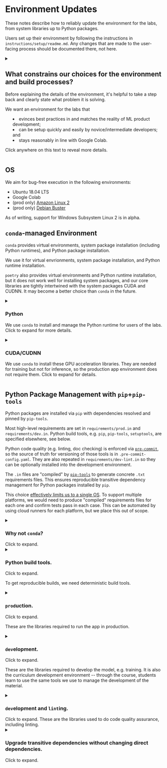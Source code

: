# Environment Updates

These notes describe how to reliably update the environment
for the labs, from system libraries up to Python packages.

Users set up their environment by following the instructions in `instructions/setup/readme.md`.
Any changes that are made to the user-facing process should be documented there, not here.

<details>
  <summary>
    <h2> What constrains our choices for the environment and build processes? </h2>

Before explaining the details of the environment,
it's helpful to take a step back and clearly state
what problem it is solving.

We want an environment for the labs that
- evinces best practices in and matches the reality of ML product development;
- can be setup quickly and easily by novice/intermediate developers; and
- stays reasonably in line with Google Colab.

Click anywhere on this text to reveal more details.
</summary>

### Matching ML Product Development

The purpose of the course is to teach ML product development, from soup to nuts.
One strength of the course is its closeness to "real" ML product development,
including the tools and workflows used.

Here are some of the features of ML development we want to mimic:
- Development is done by a team with varying levels of SWE expertise, so tools should be easy to learn and mainstream.
- Development includes best practices like testing, linting, CI/CD.
- Training requires GPU acceleration.
- Deployment is based on containerization.

### Quick and Easy Setup

We want to limit the difficulty of the setup,
while still keeping a process that is simple enough
that it can be easily explained to students and tinkered with.

That means dockerizing the entire class is out,
as are other means of providing a completely pre-built environment.

We compromise by using a transparent `Makefile`
that uses only limited `make` features.
The user experience roughly corresponds to joining a well-run team
with a canonical environment/build process already in place.

### Matching Google Colab

We want to keep our environment reasonably in line with Colab,
so that the labs run on that platform.

This serves two very important purposes:
- Colab provides an "out" in case the setup is not easy enough.
Setup on Colab is perforce automated.
- Colab provides GPU acceleration, which can be expensive, for free.

Due to the limited support for automation in Colab,
the best way to check the current version of libraries
is to manually execute a notebook.
[Here's one](https://colab.research.google.com/drive/1fGd6_sV-tRS7n5PL9Tm0b7t923vhhXUc?usp=sharing)
that checks the versions of major components -- including Python, CUD/A/NN, and torch.
</details>

## OS

We aim for bug-free execution in the following environments:
- Ubuntu 18.04 LTS
- Google Colab
- (prod only) [Amazon Linux 2](https://hub.docker.com/layers/aws-lambda-python/amazon/aws-lambda-python/3.7/images/sha256-a329d5a1a30b7fb6adcaae2190a479d47395dac8e8cc31f10068954c62c14965?context=explore)
- (prod only) [Debian Buster](https://www.debian.org/releases/buster/)

As of writing, support for Windows Subsystem Linux 2 is in alpha.

## `conda`-managed Environment

`conda` provides virtual environments, system package installation (including Python runtimes),
and Python package installation.

We use it for virtual envrionments, system package installation, and Python runtime installation.

`poetry` also provides virtual environments and Python runtime installation,
but it does not work well for installing system packages,
and our core libraries are tightly intertwined with the system packages CUDA and CUDNN.
It may become a better choice than `conda` in the future.

<details>
  <summary> <h3> Python </h3>

We use <code>conda</code> to install and manage the Python runtime for users of the labs. Click to expand for more details.
  </summary>

Python runtimes for the production app and for CI are determined by Docker images,
but the `conda` environment is the source of truth.

So the Python version is mentioned in the following places:

- `environment.yml`, which describes the `conda` environment
- `.github/workflows/*.yml`, which describe the CI environment
- `api_server/Dockerfile` and `api_serverless/Dockerfile`, which describe the production app environment

Changes need to be synchronized by hand.
</details>

<details>
  <summary> <h3> CUDA/CUDNN </h3>

We use `conda` to install these GPU acceleration libraries.
They are needed for training but not for inference,
so the production app environment does not require them.
Click to expand for details.
  </summary>

The CUDA/CUDNN versions are mentioned in the following places:
- `environment.yml`, which describes the `conda` environment

Note that installing the NVIDIA drivers on which these depend is a fairly involved, often manual process.
We place it out of scope and presume they are present.

> If your (Linux) system does not have the required drivers,
which will be indicated by a warning when importing torch, see
[these instructions](https://askubuntu.com/questions/1077061/how-do-i-install-nvidia-and-cuda-drivers-into-ubuntu),
which were up-to-date as of 2022-04-13. Godspeed.
</details>

## Python Package Management with `pip`+`pip-tools`

Python packages are installed via `pip` with dependencies resolved and pinned by `pip-tools`.

Most high-level requirements are set in
`requirements/prod.in`
and `requirements/dev.in`.
Python build tools, e.g. `pip`, `pip-tools`, `setuptools`,
are specified elsewhere,
see below.

Python code quality (e.g. linting, doc checking)
is enforced via
[`pre-commit`](https://pre-commit.com/),
so the source of truth for versioning of those tools
is in `.pre-commit-config.yaml`.
They are also repeated in
`requirements/dev-lint.in`
so they can be optionally installed into the development environment.

The `.in` files are "compiled" by
[`pip-tools`](https://github.com/jazzband/pip-tools/)
to generate concrete `.txt` requirements files.
This ensures reproducible transitive dependency management
for Python packages installed by `pip`.

This choice
[effectively limits us to a single OS](https://github.com/jazzband/pip-tools/blob/37ce9e36d6033ede0667a1b293cd16843a85be4d/README.rst#should-i-commit-requirementsin-and-requirementstxt-to-source-control).
To support multiple platforms, we would need to produce "compiled" requirements files for each one and confirm tests pass in each case.
This can be automated by using cloud runners for each platform,
but we place this out of scope.

<details>
  <summary>
    <h3> Why not <code>conda</code>? </h3>
  Click to expand.</summary>

It is possible to use `conda` to install all packages,
which would have the salutary effect of limiting the number of tools
and unifying versioning and build information into one place.

However, that would create an extra, fairly heavy dependency in our Docker images.
We would either need to restrict the images we consider
(only those with `conda`; which might include lots of other things we don't want)
or include the `conda` build step in our Docker build.
Producing a `pip`-friendly file from `conda` requires
[`conda-lock`](https://pythonspeed.com/articles/conda-dependency-management/).
We end up with even greater differences between our dev and prod environment setup
and `conda-lock` is a less-established tool (it's in the `conda-incubator`).
It's also fairly heavy (e.g. depends on poetry) and moves many of our dependencies to the `conda-forge` channel.

`conda` also does not play nicely with Colab.

<h3> Is this approach crazy?</h3>

The [grok-ai nn template](https://github.com/grok-ai/nn-template)
has a similar approach.
They use `conda` for Python, CUDA, and CUDNN
and `pip` for almost everything else.
They install torch with `conda`,
but they don't target Colab or Docker.
</details>

<details>
  <summary>
    <h3> Python build tools. </h3> Click to expand.

To get reproducible builds, we need deterministic build tools.
</summary>

That means precisely pinned versions for:
- `pip`
- `setuptools`
- `piptools`

These versions are specified in
- the `Makefile`'s `>pip-tools` targets (for users)
- the `Dockerfile`s (for production)

They are not currently pinned in CI.
</details>

<details> <summary>
  <h3> <code>prod</code>uction. </h3> Click to expand.

These are the libraries required to run the app in production. </summary>

We aim to keep this environment lean,
to evince best practices for Dockerized web services.

They are specified at a high level in `requirements/prod.in`.

After updating the contents of `prod.in`,
run `make pip-tools` to perform any necessary updates to the compiled `prod.txt`
and update the local environment.

This may also change downstream environments, e.g. `dev`.
</details>

<details> <summary>
  <h3> <code>dev</code>elopment. </h3> Click to expand.

These are the libraries required to develop the model,
e.g. training.
It is also the curriculum development environment --
through the course, students learn to use the same tools
we use to manage the development of the material.
  </summary>

They are specified at a high level in `requirements/dev.in`,
which depends on `requirements/prod.in`

After updating the contents of either `prod.in` or `dev.in`,
run `make pip-tools` to perform any necessary updates to the compiled `dev.txt`
and update the local environment.
</details>

<details> <summary>
  <h3> <code>dev</code>elopment and <code>lint</code>ing. </h3> Click to expand.
  These are the libraries used to do code quality assurance,
  including linting.
  </summary>
This file is provided to allow these tools to be installed into
the development environment.
This eases integration of CQA with some developer tools.
The actual source of truth is in `.pre-commit-config.yaml`.
</details>

<details> <summary>
  <h3> Upgrade transitive dependencies without changing direct dependencies. </h3> Click to expand. </summary>

If the current compiled requirements file satisfies the constraints in the `.in` file,
then transitive dependencies will not be upgraded.

To force an upgrade, run `make pip-tools-upgrade`.
</details>
